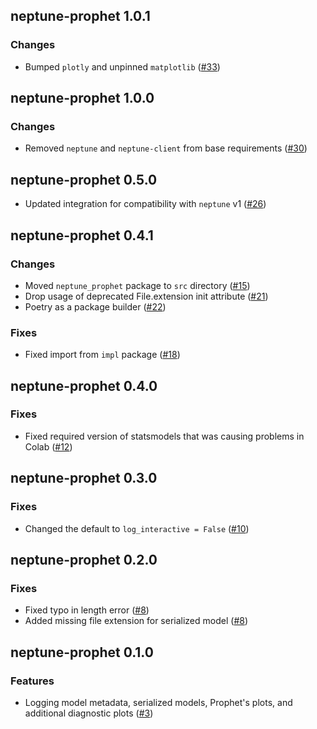 ## neptune-prophet 1.0.1

### Changes
- Bumped `plotly` and unpinned `matplotlib` ([#33](https://github.com/neptune-ai/neptune-prophet/pull/33))

## neptune-prophet 1.0.0

### Changes
- Removed `neptune` and `neptune-client` from base requirements  ([#30](https://github.com/neptune-ai/neptune-prophet/pull/30))

## neptune-prophet 0.5.0
- Updated integration for compatibility with `neptune` v1 ([#26](https://github.com/neptune-ai/neptune-prophet/pull/26))

## neptune-prophet 0.4.1

### Changes
- Moved `neptune_prophet` package to `src` directory ([#15](https://github.com/neptune-ai/neptune-prophet/pull/15))
- Drop usage of deprecated File.extension init attribute ([#21](https://github.com/neptune-ai/neptune-prophet/pull/21))
- Poetry as a package builder ([#22](https://github.com/neptune-ai/neptune-prophet/pull/22))

### Fixes
- Fixed import from `impl` package ([#18](https://github.com/neptune-ai/neptune-prophet/pull/18))

## neptune-prophet 0.4.0

### Fixes

- Fixed required version of statsmodels that was causing problems in Colab ([#12](https://github.com/neptune-ai/neptune-prophet/pull/12))

## neptune-prophet 0.3.0

### Fixes
- Changed the default to `log_interactive = False` ([#10](https://github.com/neptune-ai/neptune-prophet/pull/10))

## neptune-prophet 0.2.0

### Fixes
- Fixed typo in length error ([#8](https://github.com/neptune-ai/neptune-prophet/pull/8))
- Added missing file extension for serialized model ([#8](https://github.com/neptune-ai/neptune-prophet/pull/8))

## neptune-prophet 0.1.0

### Features
- Logging model metadata, serialized models, Prophet's plots, and additional diagnostic plots ([#3](https://github.com/neptune-ai/neptune-prophet/pull/3))
